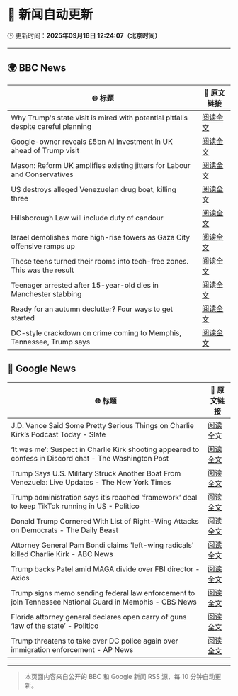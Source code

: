 # 🧠 新闻自动更新

🕒 更新时间：**2025年09月16日 12:24:07（北京时间）**

---

## 🌍 BBC News

| 🌐 标题 | 🔗 原文链接 |
|--------|-------------|
| Why Trump's state visit is mired with potential pitfalls despite careful planning | [阅读全文](https://www.bbc.com/news/articles/c4gw25w9841o?at_medium=RSS&at_campaign=rss) |
| Google-owner reveals £5bn AI investment in UK ahead of Trump visit | [阅读全文](https://www.bbc.com/news/articles/crmek723dz9o?at_medium=RSS&at_campaign=rss) |
| Mason: Reform UK amplifies existing jitters for Labour and Conservatives | [阅读全文](https://www.bbc.com/news/articles/cj4y2ejlpdjo?at_medium=RSS&at_campaign=rss) |
| US destroys alleged Venezuelan drug boat, killing three | [阅读全文](https://www.bbc.com/news/articles/cx2jel4gyezo?at_medium=RSS&at_campaign=rss) |
| Hillsborough Law will include duty of candour | [阅读全文](https://www.bbc.com/news/articles/czrpvrrrmj2o?at_medium=RSS&at_campaign=rss) |
| Israel demolishes more high-rise towers as Gaza City offensive ramps up | [阅读全文](https://www.bbc.com/news/videos/cr5q8mj6nrvo?at_medium=RSS&at_campaign=rss) |
| These teens turned their rooms into tech-free zones. This was the result | [阅读全文](https://www.bbc.com/news/articles/c1lelqg0jy3o?at_medium=RSS&at_campaign=rss) |
| Teenager arrested after 15-year-old dies in Manchester stabbing | [阅读全文](https://www.bbc.com/news/articles/ce3y9v8e7eqo?at_medium=RSS&at_campaign=rss) |
| Ready for an autumn declutter? Four ways to get started | [阅读全文](https://www.bbc.com/news/articles/ckgen8pkgjjo?at_medium=RSS&at_campaign=rss) |
| DC-style crackdown on crime coming to Memphis, Tennessee, Trump says | [阅读全文](https://www.bbc.com/news/articles/c9dxqe3xnv0o?at_medium=RSS&at_campaign=rss) |

## 📰 Google News

| 🌐 标题 | 🔗 原文链接 |
|--------|-------------|
| J.D. Vance Said Some Pretty Serious Things on Charlie Kirk’s Podcast Today - Slate | [阅读全文](https://news.google.com/rss/articles/CBMikwFBVV95cUxPRGNQeXFBTllsX0gwcWNMM1VnWkhiaWJCUC1iMzVyYk03MUdXYUI0bmU2cWFJTVBjV1VfMXdZM284R2JjeFBzOUpIVjVCRDRuZGVPZXNweHpvVkYzMVctV1h4bW5Db3pBRGRFWVBna1BEVUhFcG96dFlYNVhXUFFmSFVnSi1RVXdyX2doZFpkT2djd28?oc=5) |
| ‘It was me’: Suspect in Charlie Kirk shooting appeared to confess in Discord chat - The Washington Post | [阅读全文](https://news.google.com/rss/articles/CBMioAFBVV95cUxPTnhYdWZjTnVuZEdPTGtlNVpiWDVjY3RnVG52MkRKVnozN0E0dlQ2ZXY1NDNnREN2YVpfYU4zWkVfOTVhY3pWVWdpRVhUYmZCYUc1ZEg3aUd0QzZXSnVOY2QzN1ZnWWo5U1pTSUdmRzRBXzdQTThVcWpEY0lwakQwYnp2Q055blFDZDFkaDBFYWVfcmRUN1p5eVFWRS1xYURM?oc=5) |
| Trump Says U.S. Military Struck Another Boat From Venezuela: Live Updates - The New York Times | [阅读全文](https://news.google.com/rss/articles/CBMiY0FVX3lxTFB6UGhhVmZLR2ZvNGxVb0NBY280T1JPOEI3N2lyTlJWa0lfNV9OT1hWQmhuQUJYTkd6RkRmVHY4dU9sUzRqOTBFeERYdWdJbnFvTWoxUDZkb3FzX1BPcTY1R0dhSQ?oc=5) |
| Trump administration says it’s reached ‘framework’ deal to keep TikTok running in US - Politico | [阅读全文](https://news.google.com/rss/articles/CBMifkFVX3lxTFBLTF9MTU85Tm1ZalVZRGpua1JHcTBIS1BTNFFXUnN0bWVwa20xdDBEVFBmSldNVy0zcVczSTc3UlVHandmNmxpSWlGOTIzV2Vla2FKSUlqRXpTWWNOUHcyUUFYWjNYRm5leHVUMnNRczA0bVJPaVhyQ0dOOXppZw?oc=5) |
| Donald Trump Cornered With List of Right-Wing Attacks on Democrats - The Daily Beast | [阅读全文](https://news.google.com/rss/articles/CBMingFBVV95cUxOOHBDVXY5MmZ5RU9tZzRzaGxTQjRLV016VlEtMDlLUHdkMFJyeDg2NjM1YllDTWJsOEhzMGxYeGJsNDE5V2doMXo1VC1tNXVXNDdfMHVOVGJiOHJvY2hLQ2VOZ0hSNWtPTjY3aFg0YWd3MV93Y005YkV3UkhBSmd1U1BOczJ5cE0xM2pkcElteXhxTTJXN010LVdSdnhvdw?oc=5) |
| Attorney General Pam Bondi claims 'left-wing radicals' killed Charlie Kirk - ABC News | [阅读全文](https://news.google.com/rss/articles/CBMingFBVV95cUxQUndSZXNwWHlhVGxTeU5SZ1ZuU3V1bmxhcUR3eDJqMHktampoTFJObEdEbVdMcGMzdE1fVDY1VlVieVJWVDR4WFJadXROZFQ1SDJMNk1oWkV5a09yRnRRTkp0V0ZmTjM1Uk5GSHlaWDBndTFoY1lIc0JCeEQ5bmdSejVxNHFLdmF5VE5DVk5rQWlmbjdPOVRZSHpUTldhQdIBowFBVV95cUxObWQ1X2U4dkNPNGxNZ3ZHZEtHVm1iaVNuZ2pvU3lxYk5wbTV1WnFnQ0ZPU3VlcUlzcFNMQkFmajh3U1otZVhVZXhLUW9PbGhDSG16eWxTTHFMNW5naXRZcm5yblBlcUdmbkdoYmJXWVdGTjRSdWNpcUxNSGt0N0xfbjlmaDlhMWladDhpNUNmNDZkcjctc3VNUWVCb2NDd2lYOW84?oc=5) |
| Trump backs Patel amid MAGA divide over FBI director - Axios | [阅读全文](https://news.google.com/rss/articles/CBMihwFBVV95cUxOLUdRU0xhQm54bUtkeVZrM01pRWZVM2syaHpvb0JkRXBJMDlBTm5DcE9QODU5UlB6eU1Rb2x1ai1Tdnc3WTAzQ2xZcjdKWklkWDhIYjZ4T3NlQ3pIV0lJOF9lS3ZxRENKdk0tZDJQVmVEblJfRzk0MEtqUGU2MEVLU00zY1ZzMVk?oc=5) |
| Trump signs memo sending federal law enforcement to join Tennessee National Guard in Memphis - CBS News | [阅读全文](https://news.google.com/rss/articles/CBMiggFBVV95cUxOOU1kV0pzXzhWMUp6SWZTRzMybkN6TUo2RV84TDJoT1paRHZZRFpnZWVUR0szNGZfdEhkWVFMeVZhU210ck9jX2MzTWpkOGxnQ3AtU2UxVmRpcGhHUW5VS1lkMkxOS0tYOXotZTZiWnFxTWNSY2tvZEt1YUVjcFlhZEpR0gGHAUFVX3lxTE9pUy1SQ3lXZ1JNMERZVjQ2WVRZemNRNDA3aEF4MnJ0QnBhYzJaanpkbVR3ajFDM25fQWIwajVGVEFIXzI2WUpzam9hbjB4NXJOTDlibmJnVFJGemxneWJfWFowYl8xX3l5QTk1WUc4RnJRVnpmVjlsS1EzSGtnZ1YyS0thR3pNVQ?oc=5) |
| Florida attorney general declares open carry of guns ‘law of the state’ - Politico | [阅读全文](https://news.google.com/rss/articles/CBMiuwFBVV95cUxQZmhHZURoT042VlgtNWJnSlF6SXh0bjRJNlp4eksyLWNfaGtiTmpjNzNPcmlBcGYtWUU1REFzc2I5NWw5YzRtdkxWYVpuR3FDRk9BYTdPX2pjWkZDeGM0LVhMM0RkcnZYbVBjOUlCempzWjlSV0lhX2FTYnBzS3E2Z1k5em4tVUdpanBBdlhmM1BKYm5TOVZJUngwNGRlcjdkRTZyRmc4bTdmUWNGY1p0eU1nWjZlTFpTUWE4?oc=5) |
| Trump threatens to take over DC police again over immigration enforcement - AP News | [阅读全文](https://news.google.com/rss/articles/CBMimwFBVV95cUxNUVpjUlp4QjVHV2loTkdNYllKLWFKTDMtMXp2RGpPNmRyZVhUMUZ1LVZhUlY5M1g1SlVuakpPNjBYMGRVbnEzM1RkZk4xclQzcWluZ0tTaWJRdnFjMXYyaWc0OFBsZzlnc3l1b0JXVFlTNXBkeFc2Z2FqSzJUWFYzQlYtUkxDWUhkVFRGN1QzZFM1c2pwZWQ4YVl6NA?oc=5) |

---
> 本页面内容来自公开的 BBC 和 Google 新闻 RSS 源，每 10 分钟自动更新。